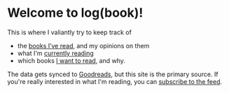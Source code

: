 # Welcome to log(book)!

This is where I valiantly try to keep track of

*   the [books I’ve read](/reviews/), and my opinions on them
*   what I'm [currently reading](/reading/)
*   which books [I want to read](/to-read/), and why.

The data gets synced to [Goodreads](https://www.goodreads.com/rixx), but this site is the primary source. If you're
really interested in what I'm reading, you can [subscribe to the feed](/feed.atom).
